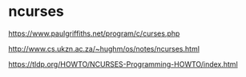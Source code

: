 # ncurses

https://www.paulgriffiths.net/program/c/curses.php

http://www.cs.ukzn.ac.za/~hughm/os/notes/ncurses.html

https://tldp.org/HOWTO/NCURSES-Programming-HOWTO/index.html
